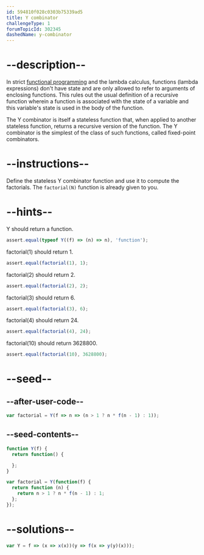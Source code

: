 ```yaml
---
id: 594810f028c0303b75339ad5
title: Y combinator
challengeType: 1
forumTopicId: 302345
dashedName: y-combinator
---
```


# --description--

In strict <a href="https://www.freecodecamp.org/news/the-principles-of-functional-programming/" target="_blank" rel="noopener noreferrer nofollow">functional programming</a> and the lambda calculus, functions (lambda expressions) don't have state and are only allowed to refer to arguments of enclosing functions. This rules out the usual definition of a recursive function wherein a function is associated with the state of a variable and this variable's state is used in the body of the function.

The Y combinator is itself a stateless function that, when applied to another stateless function, returns a recursive version of the function. The Y combinator is the simplest of the class of such functions, called fixed-point combinators.

# --instructions--

Define the stateless Y combinator function and use it to compute the factorials. The `factorial(N)` function is already given to you. 

# --hints--

Y should return a function.

```js
assert.equal(typeof Y((f) => (n) => n), 'function');
```

factorial(1) should return 1.

```js
assert.equal(factorial(1), 1);
```

factorial(2) should return 2.

```js
assert.equal(factorial(2), 2);
```

factorial(3) should return 6.

```js
assert.equal(factorial(3), 6);
```

factorial(4) should return 24.

```js
assert.equal(factorial(4), 24);
```

factorial(10) should return 3628800.

```js
assert.equal(factorial(10), 3628800);
```

# --seed--

## --after-user-code--

```js
var factorial = Y(f => n => (n > 1 ? n * f(n - 1) : 1));
```

## --seed-contents--

```js
function Y(f) {
  return function() {

  };
}

var factorial = Y(function(f) {
  return function (n) {
    return n > 1 ? n * f(n - 1) : 1;
  };
});
```

# --solutions--

```js
var Y = f => (x => x(x))(y => f(x => y(y)(x)));
```
